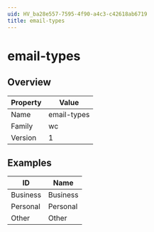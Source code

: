 ```yaml
---
uid: HV_ba28e557-7595-4f90-a4c3-c42618ab6719
title: email-types
---
```


# email-types

## Overview

Property|Value
---|--- 
Name|email-types 
Family|wc 
Version|1

## Examples

ID|Name
---|--- 
Business|Business 
Personal|Personal 
Other|Other